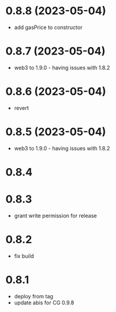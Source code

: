 # 0.8.8 (2023-05-04)

* add gasPrice to constructor

# 0.8.7 (2023-05-04)

* web3 to 1.9.0 - having issues with 1.8.2

# 0.8.6 (2023-05-04)

* revert

# 0.8.5 (2023-05-04)

* web3 to 1.9.0 - having issues with 1.8.2

# 0.8.4
# 0.8.3

* grant write permission for release

# 0.8.2

* fix build

# 0.8.1

* deploy from tag
* update abis for CG 0.9.8

